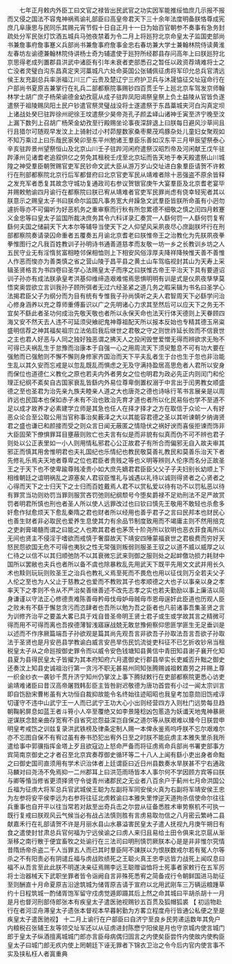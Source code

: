 <!-- { "loadSidebar": true } -->
　　七年正月敕内外臣工曰文官之禄皆出民武官之功实因军能推绥恤庶几示报不报而又侵之国法不容鬼神祸焉谕礼部臣曰高皇帝君天下三十余年法度明备朕恪尊成宪庶几阜康思与民同乐其赐元宵节假十日自正月十一日为始百官朝参不奏事有急务封疏处分军民张灯饮酒五城兵马弛夜禁着为令二月上将廵狩北京命皇太子监国吏部尚书兼詹事府詹事蹇义兵部尚书兼詹事府詹事金忠右春坊兼大学士兼翰林院侍读黄淮左春坊左谕德兼翰林院侍讲杨士奇为辅遣使于廵狩所经郡县存问高年上曰朕廵狩北京思得老成列置郡县洪武中诸臣有引年未衰者吏部悉召之暂任以政资荐靖难将士之亡没者灵璧白沟东昌真定夹河藁城凡六处命英国公张辅佩征虏将军印允总兵官清远侯王友充副总兵率浙福江川三广云贵及楚辽宁三府护卫兵与沐晟恊征交址寇命行在户部尚书夏原吉兼掌行在礼兵二部都察院事赐钞四百贯壬午上廵北京车驾发京师翰林学士胡广庶子杨荣谕德金幼孜扈从成子驻跸凤阳谒祭皇祭上负土益陵从官皆负遂遣祭于祖陵赐凤阳土民户钞遣官祭灵璧战没将士遂遣祭于东昌藁城夹河白沟真定坝上诸战处癸巳驻跸徐州祀徐王坟遣祭少昊帝尧孔子颜孟峄山诸神壬寅至济宁晚至汶上漏下数列上召胡广杨荣金幼孜至行殿赐坐论事夜深辞退上曰朕每日避风沙草间且行且猎尔可随观早发汶上上骑射过小村茆屋数家桑枣藂茂鸡豚杂处儿童妇女聚观如不知万乘过上曰乐哉民家癸卯至东平州勉诸王羣臣乐善如汉东平三月甲辰望祭泰心辛亥驻跸景州望祭恒山及北京山川壬子驻跸河闲府遣祭汉昭烈帝及河闲献王戊午驻跸涿州见诸耆老追叙供亿之劳免其租税壬戌至北京坛而告天地于奉天殿遣祭山川城隍之神受羣臣朝贺赐官吏军民钞命文武大臣从游万岁山交址进白象羣臣请贺不许敕行在刑部都察院北京行后军都督府曰北京官吏军民从靖难者除十恶强盗不原余皆释之发充军者悉复其故念守城功复通政司右参议贺银官庚午大宴羣臣及北京耆老宴毕并赐敕勉谕四月谕行在都察院曰朕已宥从靖难者官吏军民罪尚虑有侥幸轻宪者其以朕意示之赐皇太子书曰朕命尔监国凡事务宽大弁躁急文武羣臣皆朕所命虽有小迥勿遽折辱亦不可偏听为好恶机务之重审察而行秋有所忽累德不细敬之慎之闰四月敕蹇义金忠等曰皇太子监国所裁决庶务其令六科详录汇奏赏一人繇何罚一人繇何罚复宥繇何夫国之储嗣天下大本尔等辅导当使天下之人仰望风采夙夜尽心庶副朕坏行在刑部都察院奏请录囚命重者五覆奏五月谕北京耆老曰朕惟帝王之治教化为先朕夙夜拳拳惟图行之凡我百姓教训子孙明诗书通善道慈孝而友敬一坊一乡之长教训乡坊之人五民守业无有淫惰贫富相睦邻保相恤则上下相安风俗淳厚夫降祥降殃惟天善不善惟人作恶而悛亦为善类慎之省之营山陵于昌平县之黄土山车驾临视封其山为天寿上采辑圣贤格言为书四卷曰圣学心法赐皇太子而序之曰朕惟古帝王平治天下具有要道诏训子孙亦有成法朕承皇考洪基仰维缔造艰难惕焉思惧明明有训是式是仪夙夜孳孳莫悟穾奥尝欲立言训我孙子顾所弭者无过六经圣紧之道几务之暇采辑为书名曰圣学心法揭君臣父子为纲分而为目有统有专惟我子孙尚慎听之夫人君智周天下必繇学问治心修身涵养以充之尊师重傅畜识以广之先明诸心力求其至然后可以应天下之务无不宜矣不繇此者圣功何成治先敬天敬也者所以永保天命也法天行体天德则上天眷顾四海又安不然天去人违不可延须臾飨祀鬼神尊祖配天所以报本反始也专精其德玉帛粢盛明信荐之神其福矣祖宗立法佑启我后继世之君敬之守之则世祚延长败而不信衰世之主也君人好恶与人同之独好独恶谓之拂天人之投闲毁誉爱憎无得而辨欲求无殆不可得已夫祸乱生于怠豫而治康本于自强一心之用周流天下须臾蹔息不可有功大要在强勉而已强勉则不懈不懈则身修家齐国治而天下平夫乱者生于台也生于忽也非治能生乱以其久安而忘戒是以忽乱既乱而惧虑之无及守满持盈居高思危者人君所以安身而保位也道德仁义教化之原也若夫内外者男女之位也明君为政必先正内则闰门和伦理正纪纲不紊矣自古国家衰乱皆繇内外易位尊卑倒置权溺于中言出于闰男教女顺盛德之至也圣君为治先亲九族夫睦亲人道之大也唐尧之德也诗咏行苇书言展亲是以周祚远也民国本也保如赤子未有不治也致治先育才道也者所以化民易俗也学不至道不足以成才故养才必素建学立师是其急也任人在择才择才之方在取信于众论一人有好恶众论合至公取公用当官称事治矣薮泽之大以其能容君德之圣以其听谏朝夕纳诲贤君之盛也谦已和颜接而受之则众言日闻无蔽匿之情隐伏之祸好谀而喜佞拒谏而饰非大臣固荣下僚惧罪耳目壅蔽则败亡也夫言有似是而非貌有似真而伪不可不辨也君子则处以公正表里如一小人则用情私邪君心公正故君子有所合而偏邪无自入故夫审其邪正而慎其用舍惟明君也夫礼国纪也乐情纪也教民敬莫善礼教民和莫善乐治天下者先修礼乐焉夫天地者尊卑之位也君臣者贵贱之等也义明等辨则人伦序而名分正故圣王之于天下也不使卑踰尊贱凌贵小如大庶先嫡君君臣臣父父子子夫妇别长幼顺上下相维朝廷之谊明祸乱之源塞矣人君驭臣惟礼与诚遇以礼待以诚则得贤者之心贤者之心得而天下之士归天下之士归而百姓戴焉人君不以赏私爱以待有功不以罚私恶以待有罪赏当功则劝罚当罪则服赏吝罚弛则纪纲颓号今堕矣爵禄不足劝刑法不足严故赏罚者明君所慎也刑也者圣人所以使人远罪改过也曰钦曰慎先王敬用不敢轻也杀愈多奸愈作狱愈烦天下愈乱秦隋之君也财者所以经用也善乎君子之言曰民邦本也财民心也善生财者非必取民也爱养生息使其力有余品节制度致用而不竭庸主则不然用掊克之吏剥膏竭髓而谓之曰能之人也欺其君者也茅茨十阶尧所以钦明也恶衣菲食禹所以无间也贤主不侵淫于嗜欲而戒慎于奢靡故天下靖安四陲蒙福衰世之君极费而穷好天怒民怨欲国无危不可得也夷狄之性无常强则叛弱则服圣王驭之以道不威以威厚之以仁待之以信不以其归顺弛防不以其衰微忘武来则御之服则处之起衅儌功损力耗财中国所以罢敝也夫兵也者所以备不虞也除暴敉乱先用武天下既平先用文文武并用长久术也黩则玩玩则败圣王之治兵也教礼义焉至死而不畏危也用以征伐则万全若夫父子人伦之至也为人父止于慈教之也爱而不教败其子也孝顺德之大也子以事亲以身之孝率天下之孝则不令从不严治矣善继善述不改先志孝之实也若夫勤励以事上廉洁以简身谦谨以守法正心修德责难陈善毋矜毋伐毋妒毋贼毋市恩毋逞奸此臣道也历观人臣之败未有不繇于懈怠贪污而恣肆者也吾所以勉为吾之臣者也凡前诸事吾集圣贤之言为训修齐治平之要盖大畧已具于戏自昔圣帝明王贤士君子或生或学故其言之精微可得而用不可得而离也吾揆德薄智浅寤寐战兢无敢怠豫俯察仰思匪学匪生无足垂训是以述而不作序厥篇端吾子孙欲观是篇其尚先观吾言非欲吾子孙取法吾言吾欲子孙取法于圣贤也是月安邑县学教谕白威言安邑旱伤民饥流徙吏科征不已乞折收钞帛当租税皇太子从之命廵按御史罪令而以威令安色钱塘知县黄信中青田知县谢子襄开化知县夏为县得民皇太子皆擢为其本府知府六月遣御史行郡县举实长吏臧否升黜之御史还奏汶上知县史诚祖治行第一贪污不职无甚易州同知张腾赐诚祖敕嘉劳之并赐上尊一织金纱衣一袭钞千贯升济宁知州仍掌汶上事下腾狱敕行在吏部都察院更悉心访吏谕靖难诸臣曰昔汉高帝屠戮韩彭臣主皆咎尉迟敬德为唐功首尝有小过一闻太宗训言即自饬励宋曹彬虽有大功恒自裁抑故能令名终始往迹昭昭也我皇考加意勋旧饬戒谆切谨守不违中山武宁王一人而已武宁王功大心小出则经营四方入则杜门远势每旦趋朝鞠躬屏息如蓝王者斗筲小人卒至覆绝又如李景隆稔凶包慝造为妖谶天地鬼神暴厥逆谋朕念懿亲曲存宽宥不自省究忿怨益深岂自保之道尔等从朕艰难以臻今日朕尝申明皇考戒饬之训兹复录洪武铁榜及律条定制人赐一本俾永鉴焉呜呼朕不忘尔艰难尔亦不忘图自保不有宥过虽有券书恐犯出宥外日至之时朕不能庇虏主本雅失里杀我所遣给事中郭骥指挥金塔上歹且欲寇边上怒命严备而将征虏焉命兵部尚书署吏部事方宾简南京御史之才者召至北京宾奏荐御史循环等二十八人上闻有繇小吏出身者命黜之曰御史国司直须用有学术识治体者上廷谓臣曰近日州县数奏水旱朕甚不宁右通政马麟对曰尧汤不免焉抑一二州郡耳上曰洪范雨旸皆本人事尔何不学因顾方宾等曰朕与卿等惛当修省更须择贤守令徙青州诸郡民之无业者八百余户于蓟州七月命洪国公丘福为征虏大将军总兵官武城侯王聪为左副将军同安侯火真为右副将军靖安侯王忠为左参将安平侯李远为右参将往征北虏敕谕曰本雅失里悖逆天道拘杀信使命尔往往兵重事也自开平以往当常若对敌至出奇兵击之尔尝从征备悉胜术审势察机不可执一既行复戒曰朕观风云气候当必有战占法慎则胜有言虏易取勿信之八月密云繁峙二县献嘉禾行在礼部请贺不许是月丽水县山水暴溢害民皇太子遣人抚视九月庚午朔日有食之遣使封甘肃总兵官何福为宁远侯谕之曰虏人来归且易给土田令俱来北京扈从渐渐移之南行散于便宜畜牧之处谕行在三法司曰明刑慎罚厥朕本心是是非非惟尔究情昔隋炀帝杀盗二千人当罪五人而已其时羣臣阿不諌朕以为恨朕数戒尔若有冤人尔等杀之不有阳责必有阴谴丘福与虏战败绩死之王聪火真王忠李远皆力战死上闻叹息曰福不从吾言至此此朕不明遂决亲征焉赐李远王聪赠谥恤将士死事者家敕行在五军厉将士治器械天下武职坐罪者皆令诣阙自言非殊死悉宥之简备戎行令朝鲜国进马助征至则酬直十月命夏原吉沿途筑城为储胥原吉请于宣府以北用武刚车三万辆运粮踵草约十日程筑城一酌储胥饱军留守戍虏觉遁即蹑其后上然之命其城曰平胡杀胡十一月是月也督河刑部侍郎张本有疾皇太子遣医驰视赐钞五百贯及狐帽狐裘 【 初运物赴行在者河涩舟滞皇太子遗张本督视本早暮躬勤为方畧立程度舟行皆通公私便之至是疾皇太子遣医驰视】 十二月上谕行在户部臣曰自济宁至良乡民劳递运数年其免户内粮税召张辅王友等领交址军还以从征虏进封陈懋宁阳侯是月也守京城内使言城门郎于皇太子纵酒擅离城城门郎亦言臣母病偶归固言之内使矣臣尝忤内使故内使构臣皇太子曰城门郎无疚内使上罔朝廷下诬无罪者下锦衣卫治之令今后内官内使言事不实及挟私枉人者寘重典 
